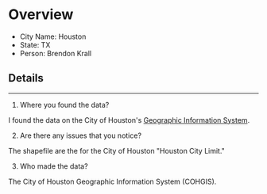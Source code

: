 # Overview
* City Name: Houston
* State: TX
* Person: Brendon Krall

## Details
---
1. Where you found the data?

I found the data on the City of Houston's [Geographic Information System](https://cohgis-mycity.opendata.arcgis.com/datasets/f67fe01244ce4d60add8e99e8e2f3a8c/). 

2. Are there any issues that you notice?

The shapefile are the for the City of Houston "Houston City Limit."

3. Who made the data?

The City of Houston Geographic Information System (COHGIS).
